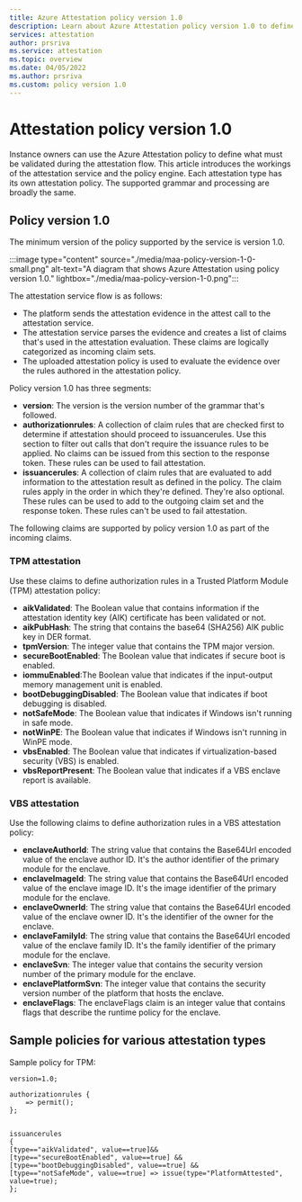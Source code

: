 ```yaml
---
title: Azure Attestation policy version 1.0
description: Learn about Azure Attestation policy version 1.0 to define what must be validated during the attestation flow.
services: attestation
author: prsriva
ms.service: attestation
ms.topic: overview
ms.date: 04/05/2022
ms.author: prsriva
ms.custom: policy version 1.0 
---
```


# Attestation policy version 1.0

Instance owners can use the Azure Attestation policy to define what must be validated during the attestation flow. This article introduces the workings of the attestation service and the policy engine. Each attestation type has its own attestation policy. The supported grammar and processing are broadly the same.

## Policy version 1.0

The minimum version of the policy supported by the service is version 1.0.

:::image type="content" source="./media/maa-policy-version-1-0-small.png" alt-text="A diagram that shows Azure Attestation using policy version 1.0." lightbox="./media/maa-policy-version-1-0.png":::

The attestation service flow is as follows:

- The platform sends the attestation evidence in the attest call to the attestation service.
- The attestation service parses the evidence and creates a list of claims that's used in the attestation evaluation. These claims are logically categorized as incoming claim sets.
- The uploaded attestation policy is used to evaluate the evidence over the rules authored in the attestation policy.

Policy version 1.0 has three segments:

- **version**: The version is the version number of the grammar that's followed.
- **authorizationrules**: A collection of claim rules that are checked first to determine if attestation should proceed to issuancerules. Use this section to filter out calls that don't require the issuance rules to be applied. No claims can be issued from this section to the response token. These rules can be used to fail attestation.
- **issuancerules**: A collection of claim rules that are evaluated to add information to the attestation result as defined in the policy. The claim rules apply in the order in which they're defined. They're also optional. These rules can be used to add to the outgoing claim set and the response token. These rules can't be used to fail attestation.

The following claims are supported by policy version 1.0 as part of the incoming claims.

### TPM attestation

Use these claims to define authorization rules in a Trusted Platform Module (TPM) attestation policy:

- **aikValidated**: The Boolean value that contains information if the attestation identity key (AIK) certificate has been validated or not.
- **aikPubHash**: The string that contains the base64 (SHA256) AIK public key in DER format.
- **tpmVersion**: The integer value that contains the TPM major version.
- **secureBootEnabled**: The Boolean value that indicates if secure boot is enabled.
- **iommuEnabled**:The Boolean value that indicates if the input-output memory management unit is enabled.
- **bootDebuggingDisabled**: The Boolean value that indicates if boot debugging is disabled.
- **notSafeMode**: The Boolean value that indicates if Windows isn't running in safe mode.
- **notWinPE**: The Boolean value that indicates if Windows isn't running in WinPE mode.
- **vbsEnabled**: The Boolean value that indicates if virtualization-based security (VBS) is enabled.
- **vbsReportPresent**: The Boolean value that indicates if a VBS enclave report is available.

### VBS attestation

Use the following claims to define authorization rules in a VBS attestation policy:

- **enclaveAuthorId**: The string value that contains the Base64Url encoded value of the enclave author ID. It's the author identifier of the primary module for the enclave.
- **enclaveImageId**: The string value that contains the Base64Url encoded value of the enclave image ID. It's the image identifier of the primary module for the enclave.
- **enclaveOwnerId**: The string value that contains the Base64Url encoded value of the enclave owner ID. It's the identifier of the owner for the enclave.
- **enclaveFamilyId**: The string value that contains the Base64Url encoded value of the enclave family ID. It's the family identifier of the primary module for the enclave.
- **enclaveSvn**: The integer value that contains the security version number of the primary module for the enclave.
- **enclavePlatformSvn**: The integer value that contains the security version number of the platform that hosts the enclave.
- **enclaveFlags**: The enclaveFlags claim is an integer value that contains flags that describe the runtime policy for the enclave.

## Sample policies for various attestation types

Sample policy for TPM:

```
version=1.0;

authorizationrules { 
    => permit();
};


issuancerules
{
[type=="aikValidated", value==true]&& 
[type=="secureBootEnabled", value==true] &&
[type=="bootDebuggingDisabled", value==true] && 
[type=="notSafeMode", value==true] => issue(type="PlatformAttested", value=true);
};
```
